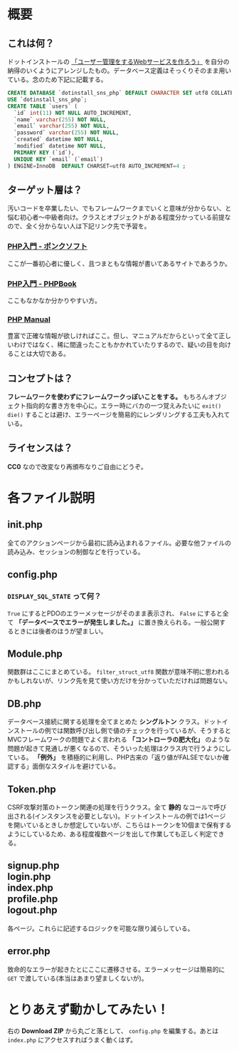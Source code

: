 概要
=====

これは何？
----------

ドットインストールの [「ユーザー管理をするWebサービスを作ろう」](http://dotinstall.com/lessons/sns_php_v2) を自分の納得のいくようにアレンジしたもの。データベース定義はそっくりそのまま用いている。念のため下記に記載する。

```sql
CREATE DATABASE `dotinstall_sns_php` DEFAULT CHARACTER SET utf8 COLLATE utf8_general_ci;
USE `dotinstall_sns_php`;
CREATE TABLE `users` (
  `id` int(11) NOT NULL AUTO_INCREMENT,
  `name` varchar(255) NOT NULL,
  `email` varchar(255) NOT NULL,
  `password` varchar(255) NOT NULL,
  `created` datetime NOT NULL,
  `modified` datetime NOT NULL,
  PRIMARY KEY (`id`),
  UNIQUE KEY `email` (`email`)
) ENGINE=InnoDB  DEFAULT CHARSET=utf8 AUTO_INCREMENT=4 ;
```

ターゲット層は？
---------------

汚いコードを卒業したい、でもフレームワークまでいくと意味が分からない、と悩む初心者～中級者向け。クラスとオブジェクトがある程度分かっている前提なので、全く分からない人は下記リンク先で予習を。

### [PHP入門 - ポンクソフト](http://ponk.jp/php/basic/)

ここが一番初心者に優しく、且つまともな情報が書いてあるサイトであろうか。

### [PHP入門 - PHPBook](http://www.phpbook.jp/tutorial/)

ここもなかなか分かりやすい方。

### [PHP Manual](http://www.php.net/manual/ja/)

豊富で正確な情報が欲しければここ。但し、マニュアルだからといって全て正しいわけではなく、稀に間違ったこともかかれていたりするので、疑いの目を向けることは大切である。

コンセプトは？
-------------

**フレームワークを使わずにフレームワークっぽいことをする。** もちろんオブジェクト指向的な書き方を中心に。エラー時にバカの一つ覚えみたいに `exit()` `die()` することは避け、エラーページを簡易的にレンダリングする工夫も入れている。

ライセンスは？
------------

**CC0** なので改変なり再頒布なりご自由にどうぞ。

各ファイル説明
==============

init.php
--------

全てのアクションページから最初に読み込まれるファイル。必要な他ファイルの読み込み、セッションの制御などを行っている。

config.php
---------

### `DISPLAY_SQL_STATE` って何？

`True` にするとPDOのエラーメッセージがそのまま表示され、 `False` にすると全て **「データベースでエラーが発生しました。」** に置き換えられる。一般公開するときには後者のほうが望ましい。

Module.php
----------

関数群はここにまとめている。 `filter_struct_utf8` 関数が意味不明に思われるかもしれないが、リンク先を見て使い方だけを分かっていただければ問題ない。

DB.php
------

データベース接続に関する処理を全てまとめた **シングルトン** クラス。ドットインストールの例では関数呼び出し側で値のチェックを行っているが、そうするとMVCフレームワークの問題でよく言われる **「コントローラの肥大化」** のような問題が起きて見通しが悪くなるので、そういった処理はクラス内で行うようにしている。 **「例外」** を積極的に利用し、PHP古来の「返り値がFALSEでないか確認する」面倒なスタイルを避けている。

Token.php
---------

CSRF攻撃対策のトークン関連の処理を行うクラス。全て **静的** なコールで呼び出される(インスタンスを必要としない)。ドットインストールの例では1ページを開いているときしか想定していないが、こちらはトークンを10個まで保有するようにしているため、ある程度複数ページを出して作業しても正しく判定できる。

signup.php  
login.php  
index.php  
profile.php  
logout.php
----------

各ページ。これらに記述するロジックを可能な限り減らしている。

error.php
---------

致命的なエラーが起きたとにここに遷移させる。エラーメッセージは簡易的に `GET` で渡している(本当はあまり望ましくないが)。


とりあえず動かしてみたい！
========================

右の **Download ZIP** から丸ごと落として、 `config.php` を編集する。あとは `index.php` にアクセスすればうまく動くはず。